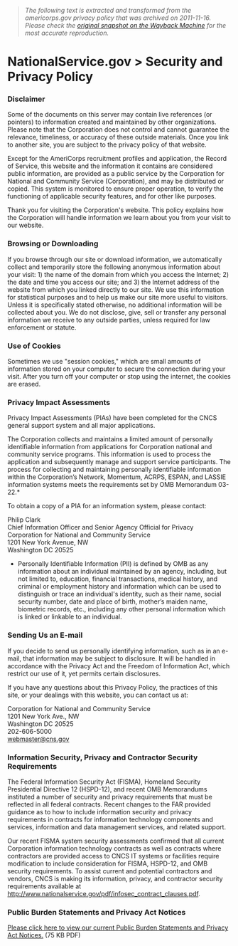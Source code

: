 > *The following text is extracted and transformed from the americorps.gov privacy policy that was archived on 2011-11-16. Please check the [original snapshot on the Wayback Machine](https://web.archive.org/web/20111116021125id_/http%3A//www.americorps.gov/home/security_and_privacy_policy/index.asp) for the most accurate reproduction.*

# NationalService.gov > Security and Privacy Policy

### Disclaimer 

Some of the documents on this server may contain live references (or pointers) to information created and maintained by other organizations. Please note that the Corporation does not control and cannot guarantee the relevance, timeliness, or accuracy of these outside materials. Once you link to another site, you are subject to the privacy policy of that website. 

Except for the AmeriCorps recruitment profiles and application, the Record of Service, this website and the information it contains are considered public information, are provided as a public service by the Corporation for National and Community Service (Corporation), and may be distributed or copied. This system is monitored to ensure proper operation, to verify the functioning of applicable security features, and for other like purposes. 

Thank you for visiting the Corporation's website. This policy explains how the Corporation will handle information we learn about you from your visit to our website. 

### Browsing or Downloading

If you browse through our site or download information, we automatically collect and temporarily store the following anonymous information about your visit: 1) the name of the domain from which you access the Internet; 2) the date and time you access our site; and 3) the Internet address of the website from which you linked directly to our site. We use this information for statistical purposes and to help us make our site more useful to visitors. Unless it is specifically stated otherwise, no additional information will be collected about you. We do not disclose, give, sell or transfer any personal information we receive to any outside parties, unless required for law enforcement or statute. 

### Use of Cookies

Sometimes we use "session cookies," which are small amounts of information stored on your computer to secure the connection during your visit. After you turn off your computer or stop using the internet, the cookies are erased. 

### Privacy Impact Assessments

Privacy Impact Assessments (PIAs) have been completed for the CNCS general support system and all major applications. 

The Corporation collects and maintains a limited amount of personally identifiable information from applications for Corporation national and community service programs. This information is used to process the application and subsequently manage and support service participants. The process for collecting and maintaining personally identifiable information within the Corporation’s Network, Momentum, ACRPS, ESPAN, and LASSIE information systems meets the requirements set by OMB Memorandum 03-22.* 

To obtain a copy of a PIA for an information system, please contact: 

Philip Clark  
Chief Information Officer and Senior Agency Official for Privacy  
Corporation for National and Community Service  
1201 New York Avenue, NW  
Washington DC 20525

* Personally Identifiable Information (PII) is defined by OMB as any information about an individual maintained by an agency, including, but not limited to, education, financial transactions, medical history, and criminal or employment history and information which can be used to distinguish or trace an individual's identity, such as their name, social security number, date and place of birth, mother’s maiden name, biometric records, etc., including any other personal information which is linked or linkable to an individual.

### Sending Us an E-mail

If you decide to send us personally identifying information, such as in an e-mail, that information may be subject to disclosure. It will be handled in accordance with the Privacy Act and the Freedom of Information Act, which restrict our use of it, yet permits certain disclosures. 

If you have any questions about this Privacy Policy, the practices of this site, or your dealings with this website, you can contact us at: 

Corporation for National and Community Service  
1201 New York Ave., NW  
Washington DC 20525  
202-606-5000  
[webmaster@cns.gov ](mailto:webmaster@cns.gov)

### Information Security, Privacy and Contractor Security Requirements

The Federal Information Security Act (FISMA), Homeland Security Presidential Directive 12 (HSPD-12), and recent OMB Memorandums instituted a number of security and privacy requirements that must be reflected in all federal contracts. Recent changes to the FAR provided guidance as to how to include information security and privacy requirements in contracts for information technology components and services, information and data management services, and related support. 

Our recent FISMA system security assessments confirmed that all current Corporation information technology contracts as well as contracts where contractors are provided access to CNCS IT systems or facilities require modification to include consideration for FISMA, HSPD-12, and OMB security requirements. To assist current and potential contractors and vendors, CNCS is making its information, privacy, and contractor security requirements available at <http://www.nationalservice.gov/pdf/infosec_contract_clauses.pdf>.

### Public Burden Statements and Privacy Act Notices

[Please click here to view our current Public Burden Statements and Privacy Act Notices.](https://web.archive.org/pdf/cncs_burden_and_privacy_statements.pdf) (75 KB PDF)
